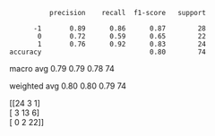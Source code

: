               precision    recall  f1-score   support

          -1       0.89      0.86      0.87        28
           0       0.72      0.59      0.65        22
           1       0.76      0.92      0.83        24
    accuracy                           0.80        74
   macro avg       0.79      0.79      0.78        74
   
weighted avg       0.80      0.80      0.79        74

[[24  3  1]<br>
 [ 3 13  6]<br>
 [ 0  2 22]]
